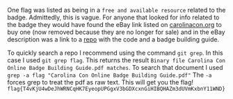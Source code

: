 One flag was listed as being in a `free and available resource` related to the badge. Admittedly, this is vague. For anyone that looked for info related to the badge they would have found the eBay link listed on [carolinacon.org](https://carolinacon.org/) to buy one (now removed because they are no longer for sale) and in the eBay description was a link to a [repo](https://github.com/49thSecurityDivision/CarolinaconOnlineBadge) with the code and a badge building guide.

To quickly search a repo I recommend using the command `git grep`. In this case I used `git grep flag`. This returns the result `Binary file Carolina Con Online Badge Building Guide.pdf matches`. To search that document I used `grep -a flag "Carolina Con Online Badge Building Guide.pdf"` The `-a` forces grep to treat the pdf as raw text. This will get you the flag! `flag{T4vKjU4wDeJhWRNCqHK7EyeopUPGgxV3bGDXcxnGiHIBQHAZm3dUVmKxbnY11WND}`
